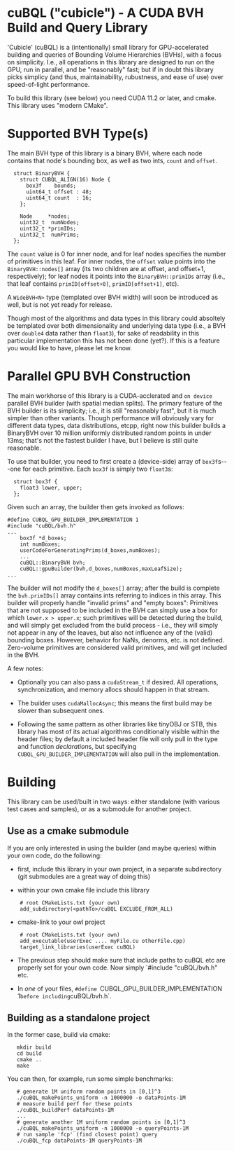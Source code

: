 # cuBQL ("cubicle") - A CUDA BVH Build and Query Library

'Cubicle' (cuBQL) is a (intentionally) small library for
GPU-accelerated building and queries of Bounding Volume Hierarchies
(BVHs), with a focus on simplicity. I.e., all operations in this
library are designed to run on the GPU, run in parallel, and be
"reasonably" fast; but if in doubt this library picks simplicy (and
thus, maintainability, rubustness, and ease of use) over
speed-of-light performance.

To build this library (see below) you need CUDA 11.2 or later, and
cmake. This library uses "modern CMake".

# Supported BVH Type(s)

The main BVH type of this library is a binary BVH, where each node
contains that node's bounding box, as well as two ints, `count` and
`offset`.

```
  struct BinaryBVH {
    struct CUBQL_ALIGN(16) Node {
      box3f    bounds;
      uint64_t offset : 48;
      uint64_t count  : 16;
    };

    Node     *nodes;
    uint32_t  numNodes;
    uint32_t *primIDs;
    uint32_t  numPrims;
  };
```

The `count` value is 0 for inner node, and for leaf nodes
specifies the number of primitives in this leaf. For inner nodes, the
`offset` value points into the `BinaryBVH::nodes[]` array (its two
children are at offset, and offset+1, respectively); for leaf nodes it
points into the `BinaryBVH::primIDs` array (i.e., that leaf contains
`primID[offset+0]`, `primID[offset+1]`, etc).

A `WideBVH<N>` type (templated over BVH width) will soon be introduced
as well, but is not yet ready for release. 

Though most of the algorithms and data types in this library could
absoltely be templated over both dimensionality and underlying data
type (i.e., a BVH over `double4` data rather than `float3`), for sake
of readability in this particular implementation this has not been
done (yet?). If this is a feature you would like to have, please let
me know.

# Parallel GPU BVH Construction

The main workhorse of this library is a CUDA-acclerated and `on
device` parallel BVH builder (with spatial median splits). The primary
feature of the BVH builder is its simplicity; i.e., it is still
"reasonably fast", but it is much simpler than other variants. Though
performance will obviously vary for different data types, data
distributions, etcpp, right now this builder builds a BinaryBVH over
10 million uniformly distributed random points in under 13ms; that's
not the fastest builder I have, but I believe is still quite
reasonable.

To use that builder, you need to first create a (device-side) array of
`box3f`s---one for each primitive. Each `box3f` is simply two `float3`s:

```
  struct box3f {
    float3 lower, upper;
  };

```
Given such an array, the builder then gets invoked as follows:

```
#define CUBQL_GPU_BUILDER_IMPLEMENTATION 1
#include "cuBQL/bvh.h"
...
	box3f *d_boxes;
	int numBoxes;
	userCodeForGeneratingPrims(d_boxes,numBoxes);
	...
    cuBQL::BinaryBVH bvh;
    cuBQL::gpuBuilder(bvh,d_boxes,numBoxes,maxLeafSize);
...
```
The builder will not modify the `d_boxes[]` array; after the build
is complete the `bvh.primIDs[]` array contains ints referring to indices in this 
array. This builder will properly handle "invalid prims" and "empty boxes":
Primitives that are not supposed to be included in the BVH can simply
use a box for which `lower.x > upper.x`; such primitives will be
detected during the build, and will simply get excluded from the build
process - i.e., they will simply not appear in any of the leaves, but
also not influence any of the (valid) bounding boxes. However,
behavior for NaNs, denorms, etc. is not defined. Zero-volume
primitives are considered valid primitives, and will get included in
the BVH.


A few notes:

- Optionally you can also pass a `cudaStream_t` if desired. All
  operations, synchronization, and memory allocs should happen in that
  stream.

- The builder uses `cudaMallocAsync`; this means the first build may
  be slower than subsequent ones.

- Following the same pattern as other libraries like tinyOBJ or STB,
  this library has most of its actual algorithms conditionally visible
  within the header files; by default a included header file will only
  pull in the type and function *declaration*s, but specifying
  `CUBQL_GPU_BUILDER_IMPLEMENTATION` will also pull in the
  implementation.

# Building

This library can be used/built in two ways: either standalone (with
various test cases and samples), or as a submodule for another
project.

## Use as a cmake submodule

If you are only interested in using the builder (and maybe queries)
within your own code, do the following:

- first, include this library in your own project, in a separate subdirectory
  (git submodules are a great way of doing this)
  
- within your own cmake file include this library

```
    # root CMakeLists.txt (your own)
    add_subdirectory(<pathTo>/cuBQL EXCLUDE_FROM_ALL)
```
- cmake-link to your owl project
```
    # root CMakeLists.txt (your own)
    add_executable(userExec .... myFile.cu otherFile.cpp)
	target_link_libraries(userExec cuBQL)
```
- The previous step should make sure that include paths to cuBQL etc are
  properly set for your own code. Now simply `#include "cuBQL/bvh.h" etc.
  
- In *one* of your files, `#define `CUBQL_GPU_BUILDER_IMPLEMENTATION
1` before including `cuBQL/bvh.h`.
  


## Building as a standalone project

In the former case, build via cmake:

```
   mkdir build
   cd build
   cmake ..
   make
```
You can then, for example, run some simple benchmarks:

```
   # generate 1M uniform random points in [0,1]^3
   ./cuBQL_makePoints_uniform -n 1000000 -o dataPoints-1M
   # measure build perf for these points
   ./cuBQL_buildPerf dataPoints-1M
   ...
   # generate another 1M uniform random points in [0,1]^3
   ./cuBQL_makePoints_uniform -n 1000000 -o queryPoints-1M
   # run sample 'fcp' (find closest point) query
   ./cuBQL_fcp dataPoints-1M queryPoints-1M
```




